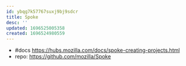 ```yaml
---
id: ybqg7k57767suxj9bj9sdcr
title: Spoke
desc: ''
updated: 1696525005358
created: 1696524980559
---
```


- #docs https://hubs.mozilla.com/docs/spoke-creating-projects.html
- repo: https://github.com/mozilla/Spoke